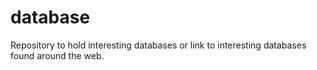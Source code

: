 # database
Repository to hold interesting databases or link to interesting databases found around the web.
